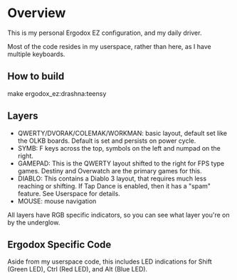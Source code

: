 # Overview

This is my personal Ergodox EZ configuration, and my daily driver.

Most of the code resides in my userspace, rather than here, as I have multiple keyboards.

## How to build

make ergodox_ez:drashna:teensy

## Layers

-   QWERTY/DVORAK/COLEMAK/WORKMAN: basic layout, default set like the OLKB boards. Default is set and persists on power cycle.
-   SYMB: F keys across the top, symbols on the left and numpad on the right.
-   GAMEPAD: This is the QWERTY layout shifted to the right for FPS type games. Destiny and Overwatch are the primary games for this.
-   DIABLO: This contains a Diablo 3 layout, that requires much less reaching or shifting. If Tap Dance is enabled, then it has a "spam" feature. See Userspace for details.
-   MOUSE: mouse navigation

All layers have RGB specific indicators, so you can see what layer you're on by the underglow.

## Ergodox Specific Code

Aside from my userspace code, this includes LED indications for Shift (Green LED), Ctrl (Red LED), and Alt (Blue LED).
